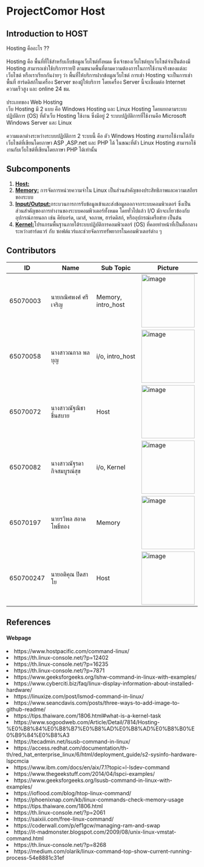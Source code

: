 # ProjectComor Host
## Introduction to HOST
Hosting คืออะไร ??<br><br>
Hosting คือ พื้นที่ที่ใช้สำหรับเก็บข้อมูลเว็บไซต์ทั้งหมด ซึ่งเจ้าของเว็บไซต์ทุกเว็บไซต์จำเป็นต้องมี Hosting สามารถเช่าใช้บริการรายปี ตามขนาดพื้นที่ตามความต้องการในการใช้งานจริงของแต่ละเว็บไซต์ หรือเราเรียกกันง่ายๆ ว่า พื้นที่ให้บริการฝากข้อมูลเว็บไซต์ การเช่า Hosting จะเป็นการเช่าพื้นที่ ฮาร์ดดิสก์ในเครื่อง Server ของผู้ให้บริการ โดยเครื่อง Server นี้จะเชื่อมต่อ Internet ความเร็วสูง และ online 24 ชม.<br><br>
ประเภทของ Web Hosting<br>
เว็บ Hosting มี 2 แบบ คือ Windows Hosting และ Linux Hosting โดยแยกตามระบบปฏิบัติการ (OS) ที่ตัวเว็บ Hosting ใช้งาน ซึ่งมีอยู่ 2 ระบบปฏิบัติการที่ใช้งานคือ Microsoft Windows Server และ Linux<br><br>
ความแตกต่างระหว่างระบบปฏิบัติการ 2 ระบบนี้ คือ ตัว Windows Hosting สามารถใช้งานได้กับเว็บไซต์ที่เขียนโดยภาษา ASP ,ASP.net และ PHP ได้ ในขณะที่ตัว Linux Hosting สามารถใช้งานกับเว็บไซต์ที่เขียนโดยภาษา PHP ได้เท่านั้น

## Subcomponents</li> <br>

 
1. [ **Host:**](https://github.com/CosmoGuy112/PHost/blob/main/Momory/README.md )
2. [ **Memory:**](https://github.com/CosmoGuy112/PHost/blob/main/Memory/README.md ) การจัดการหน่วยความจำใน Linux เป็นส่วนสำคัญของประสิทธิภาพและความเสถียรของระบบ 
3. [**Input/Output:**](https://github.com/CosmoGuy112/PHost/tree/main/InputOutput )กระบวนการการรับข้อมูลเข้าและส่งข้อมูลออกจากระบบคอมพิวเตอร์ ซึ่งเป็นส่วนสำคัญของการทำงานของระบบคอมพิวเตอร์ทั้งหมด โดยทั่วไปแล้ว I/O มักจะเกี่ยวข้องกับอุปกรณ์ภายนอก เช่น คีย์บอร์ด, เมาส์, จอภาพ, ฮาร์ดดิสก์, หรืออุปกรณ์เครือข่าย เป็นต้น<br>
4. [**Kernel:**](https://github.com/CosmoGuy112/PHost/tree/main/Kernel )โปรแกรมพื้นฐานภายใต้ระบบปฏิบัติการคอมพิวเตอร์ (OS) ที่คอยทำหน้าที่เป็นสื่อกลางระหว่างฮาร์ดแวร์ กับ ซอฟต์แวร์และช่วยจัดการทรัพยากรในคอมพิวเตอร์ต่าง ๆ<br>

## Contributors
| ID             |   Name                                            |Sub Topic|Picture|
| ----------------- | --------------------------------------- |-------------------|---------|
| 65070003 |นายกณิศพงศ์ ศรีเจริญ|Memory, intro_host|  <img width="140" alt="image" src="https://github.com/CosmoGuy112/PHost/assets/112687423/af20328f-bc2c-4453-b4d3-7c242be5f8c0">|
| 65070058 |นางสาวณกาล พลบุญ|i/o, intro_host|  <img width="140" alt="image" src="https://github.com/CosmoGuy112/PHost/assets/112687372/469e30f7-0d73-4b44-b7f0-9fe0ac3d430e"> |
| 65070072 |นางสาวณัฐณิชา ชื่นสบาย|Host|<img width="140" alt="image" src="https://github.com/CosmoGuy112/PHost/assets/112687454/99cf2205-3a6f-4573-bf38-4fc7a56e071b">|
| 65070082 |นางสาวณัฐรดา กิจสมบูรณ์สุข|i/o, Kernel|  <img width="140" alt="image" src="https://github.com/CosmoGuy112/PHost/assets/109953192/bd0acb4c-52f6-47aa-a7ec-052c0baa7500"> |
| 65070197 |นายรวิพล สอาดโพธิ์ทอง|Memory|  <img width="140" alt="image" src="https://github.com/CosmoGuy112/PHost/assets/112681436/a7dc52a9-8d30-4c34-a49d-c662d73612d4">|
| 650700247 |นายอติคุณ ปิดสาโย|Host|  <img width="140" alt="image" src="https://github.com/CosmoGuy112/PHost/assets/112687454/75735891-4d1a-42a4-9b83-cd4c1f6a4c41">|


## References
#### Webpage
<li>https://www.hostpacific.com/command-linux/</li>
<li>https://th.linux-console.net/?p=12402</li>
<li>https://th.linux-console.net/?p=16235</li>
<li>https://th.linux-console.net/?p=7871</li>
<li>https://www.geeksforgeeks.org/lshw-command-in-linux-with-examples/</li>
<li>https://www.cyberciti.biz/faq/linux-display-information-about-installed-hardware/</li>
<li>https://linuxize.com/post/lsmod-command-in-linux/</li>
<li>https://www.seancdavis.com/posts/three-ways-to-add-image-to-github-readme/</li>
<li>https://tips.thaiware.com/1806.html#what-is-a-kernel-task</li>
<li>https://www.sogoodweb.com/Article/Detail/7814/Hosting-%E0%B8%84%E0%B8%B7%E0%B8%AD%E0%B8%AD%E0%B8%B0%E0%B9%84%E0%B8%A3</li>
<li>https://tecadmin.net/lsusb-command-in-linux/</li>
<li>https://access.redhat.com/documentation/th-th/red_hat_enterprise_linux/6/html/deployment_guide/s2-sysinfo-hardware-lspcmcia</li>
<li>https://www.ibm.com/docs/en/aix/7.1?topic=l-lsdev-command</li>
<li>https://www.thegeekstuff.com/2014/04/lspci-examples/</li>
<li>https://www.geeksforgeeks.org/lsusb-command-in-linux-with-examples/</li>
<li>https://ioflood.com/blog/htop-linux-command/</li>
<li>https://phoenixnap.com/kb/linux-commands-check-memory-usage</li>
<li>https://tips.thaiware.com/1806.html</li>
<li>https://th.linux-console.net/?p=2061</li>
<li>https://saixiii.com/free-linux-command/</li>
<li>https://coderwall.com/p/ef1gcw/managing-ram-and-swap</li>
<li>https://it-madmonster.blogspot.com/2009/08/unix-linux-vmstat-command.html</li>
<li>https://th.linux-console.net/?p=8268</li>
<li>https://medium.com/olarik/linux-command-top-show-current-running-process-54e8881c31ef</li>
